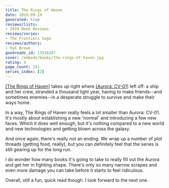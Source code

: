 ```yaml
---
title: The Rings of Haven
date: 2019-09-19
generated: true
reviews/lists:
- 2019 Book Reviews
reviews/series:
- The Frontiers Saga
reviews/authors:
- Ryk Brown
goodreads_id: 13516287
cover: /embeds/books/the-rings-of-haven.jpg
rating: 4
page_count: 241
series_index: [2]
---
```

[[The Rings of Haven]]() takes up right where [[Aurora: CV-01]]() left off: a ship and her crew, stranded a thousand light year, having to make friends--and sometimes enemies--in a desperate struggle to survive and make their ways home.  

In a way, The Rings of Haven really feels a lot smaller than Aurora: CV-01. It's mostly about establishing a new 'normal' and introducing a few new faces. Which it does well enough, but it's nothing compared to a new world and new technologies and getting blown across the galaxy.  

<!--more-->

And once again, there's really not an ending. We wrap up a number of plot threads (getting food, really), but you can definitely feel that the series is still gearing up for the long run.  

I do wonder how many books it's going to take to really fill out the Aurora and get her in fighting shape. There's only so many narrow scrapes and even more damage you can take before it starts to feel ridiculous.  

Overall, still a fun, quick read though. I look forward to the next one.